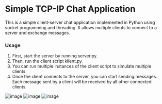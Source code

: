 # Simple TCP-IP Chat Application
This is a simple client-server chat application implemented in Python using socket programming and threading. It allows multiple clients to connect to a server and exchange messages.
### Usage
1. First, start the server by running server.py.
2. Then, run the client script klient.py.
3. You can run multiple instances of the client script to simulate multiple clients.
4. Once the client connects to the server, you can start sending messages. Each message sent by a client will be received by all other connected clients.
   
![image](https://github.com/TajnyReddy/TCP-IP-server-client-connection/assets/59600478/2ccbc58d-0d66-4266-a5ae-c3260da681df)
![image](https://github.com/TajnyReddy/TCP-IP-server-client-connection/assets/59600478/5db21de6-8904-44c6-bad6-381d94378a78)
![image](https://github.com/TajnyReddy/TCP-IP-server-client-connection/assets/59600478/ab7c105b-2408-4a8f-ab23-2eb9213e6beb)
